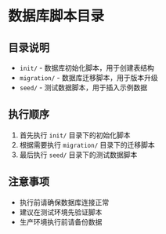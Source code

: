 # 数据库脚本目录

## 目录说明

- `init/` - 数据库初始化脚本，用于创建表结构
- `migration/` - 数据库迁移脚本，用于版本升级
- `seed/` - 测试数据脚本，用于插入示例数据

## 执行顺序

1. 首先执行 `init/` 目录下的初始化脚本
2. 根据需要执行 `migration/` 目录下的迁移脚本
3. 最后执行 `seed/` 目录下的测试数据脚本

## 注意事项

- 执行前请确保数据库连接正常
- 建议在测试环境先验证脚本
- 生产环境执行前请备份数据
